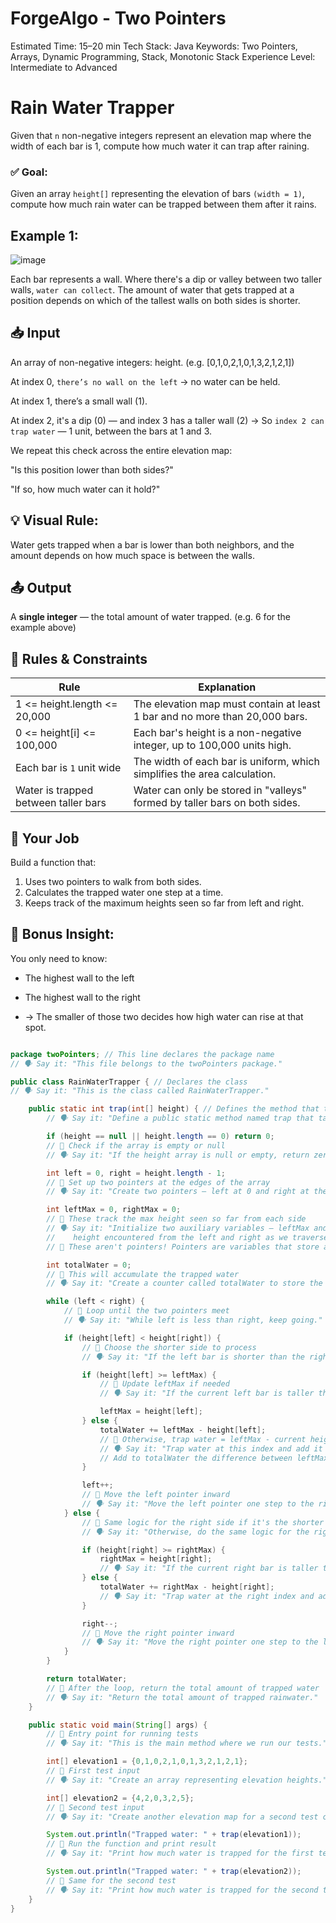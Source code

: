 # ForgeAlgo - Two Pointers

Estimated Time: 15–20 min
Tech Stack: Java
Keywords: Two Pointers, Arrays, Dynamic Programming, Stack, Monotonic Stack
Experience Level: Intermediate to Advanced

# Rain Water Trapper

Given that `n` non-negative integers represent an elevation map where the width of each bar is 1, compute how much water it can trap after raining.

### ✅ **Goal**:
Given an array `height[]` representing the elevation of bars `(width = 1)`, compute how much rain water can be trapped between them after it rains.

## Example 1:

![image](https://github.com/user-attachments/assets/106f903d-d84e-453e-8ee7-9f8a27fc06b3)

Each bar represents a wall.
Where there's a dip or valley between two taller walls, `water can collect`.
The amount of water that gets trapped at a position depends on which of the tallest walls on both sides is shorter.

## 📥 Input
An array of non-negative integers: height.
(e.g. [0,1,0,2,1,0,1,3,2,1,2,1])

At index 0, `there’s no wall on the left` → no water can be held.

At index 1, there’s a small wall (1).

At index 2, it's a dip (0) — and index 3 has a taller wall (2)
→ So `index 2 can trap water` — 1 unit, between the bars at 1 and 3.

We repeat this check across the entire elevation map:

"Is this position lower than both sides?"

"If so, how much water can it hold?"

## 💡 Visual Rule:
Water gets trapped when a bar is lower than both neighbors, and the amount depends on how much space is between the walls.

## 📤 Output
A **single integer** — the total amount of water trapped.
(e.g. 6 for the example above)

## 📌 Rules & Constraints

| Rule                                | Explanation                                                                 |
|-------------------------------------|-----------------------------------------------------------------------------|
| 1 <= height.length <= 20,000       | The elevation map must contain at least 1 bar and no more than 20,000 bars. |
| 0 <= height[i] <= 100,000           | Each bar's height is a non-negative integer, up to 100,000 units high.     |
| Each bar is `1` unit wide           | The width of each bar is uniform, which simplifies the area calculation.   |
| Water is trapped between taller bars | Water can only be stored in "valleys" formed by taller bars on both sides. |


## 🧠 Your Job
Build a function that:

1. Uses two pointers to walk from both sides.
2. Calculates the trapped water one step at a time.
3. Keeps track of the maximum heights seen so far from left and right.

## 🔁 Bonus Insight:
You only need to know:

- The highest wall to the left
- The highest wall to the right

- → The smaller of those two decides how high water can rise at that spot.

```java

package twoPointers; // This line declares the package name
// 🗣️ Say it: "This file belongs to the twoPointers package."

public class RainWaterTrapper { // Declares the class
// 🗣️ Say it: "This is the class called RainWaterTrapper."

    public static int trap(int[] height) { // Defines the method that takes an array and returns total water
        // 🗣️ Say it: "Define a public static method named trap that takes an integer array called height and returns an integer — the total amount of water trapped."

        if (height == null || height.length == 0) return 0;
        // 🧠 Check if the array is empty or null
        // 🗣️ Say it: "If the height array is null or empty, return zero immediately - there's nothing to process."

        int left = 0, right = height.length - 1;
        // 🧠 Set up two pointers at the edges of the array
        // 🗣️ Say it: "Create two pointers — left at 0 and right at the last index."

        int leftMax = 0, rightMax = 0;
        // 🧠 These track the max height seen so far from each side
        // 🗣️ Say it: "Initialize two auxiliary variables — leftMax and rightMax — to track the maximum 
        //    height encountered from the left and right as we traverse inward."
        // 🌟 These aren't pointers! Pointers are variables that store a memory address or index position in a data structure.

        int totalWater = 0;
        // 🧠 This will accumulate the trapped water
        // 🗣️ Say it: "Create a counter called totalWater to store the result."

        while (left < right) {
            // 🧠 Loop until the two pointers meet
            // 🗣️ Say it: "While left is less than right, keep going."

            if (height[left] < height[right]) {
                // 🧠 Choose the shorter side to process
                // 🗣️ Say it: "If the left bar is shorter than the right bar..."

                if (height[left] >= leftMax) {
                    // 🧠 Update leftMax if needed
                    // 🗣️ Say it: "If the current left bar is taller than leftMax, update leftMax."

                    leftMax = height[left];
                } else {
                    totalWater += leftMax - height[left];
                    // 🧠 Otherwise, trap water = leftMax - current height
                    // 🗣️ Say it: "Trap water at this index and add it to totalWater. 
                    // Add to totalWater the difference between leftMax and the current bar height at left"
                }

                left++;
                // 🧠 Move the left pointer inward
                // 🗣️ Say it: "Move the left pointer one step to the right."
            } else {
                // 🧠 Same logic for the right side if it's the shorter bar
                // 🗣️ Say it: "Otherwise, do the same logic for the right side."

                if (height[right] >= rightMax) {
                    rightMax = height[right];
                    // 🗣️ Say it: "If the current right bar is taller than rightMax, update rightMax."
                } else {
                    totalWater += rightMax - height[right];
                    // 🗣️ Say it: "Trap water at the right index and add it to totalWater."
                }

                right--;
                // 🧠 Move the right pointer inward
                // 🗣️ Say it: "Move the right pointer one step to the left."
            }
        }

        return totalWater;
        // 🧠 After the loop, return the total amount of trapped water
        // 🗣️ Say it: "Return the total amount of trapped rainwater."
    }

    public static void main(String[] args) {
        // 🧠 Entry point for running tests
        // 🗣️ Say it: "This is the main method where we run our tests."

        int[] elevation1 = {0,1,0,2,1,0,1,3,2,1,2,1};
        // 🧠 First test input
        // 🗣️ Say it: "Create an array representing elevation heights."

        int[] elevation2 = {4,2,0,3,2,5};
        // 🧠 Second test input
        // 🗣️ Say it: "Create another elevation map for a second test case."

        System.out.println("Trapped water: " + trap(elevation1));
        // 🧠 Run the function and print result
        // 🗣️ Say it: "Print how much water is trapped for the first test."

        System.out.println("Trapped water: " + trap(elevation2));
        // 🧠 Same for the second test
        // 🗣️ Say it: "Print how much water is trapped for the second test."
    }
}
```



